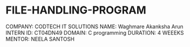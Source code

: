 # FILE-HANDLING-PROGRAM
COMPANY: CODTECH IT SOLUTIONS
NAME: Waghmare Akanksha Arun 
INTERN ID: CT04DN49
DOMAIN: C programming 
DURATION: 4 WEEEKS 
MENTOR: NEELA SANTOSH
